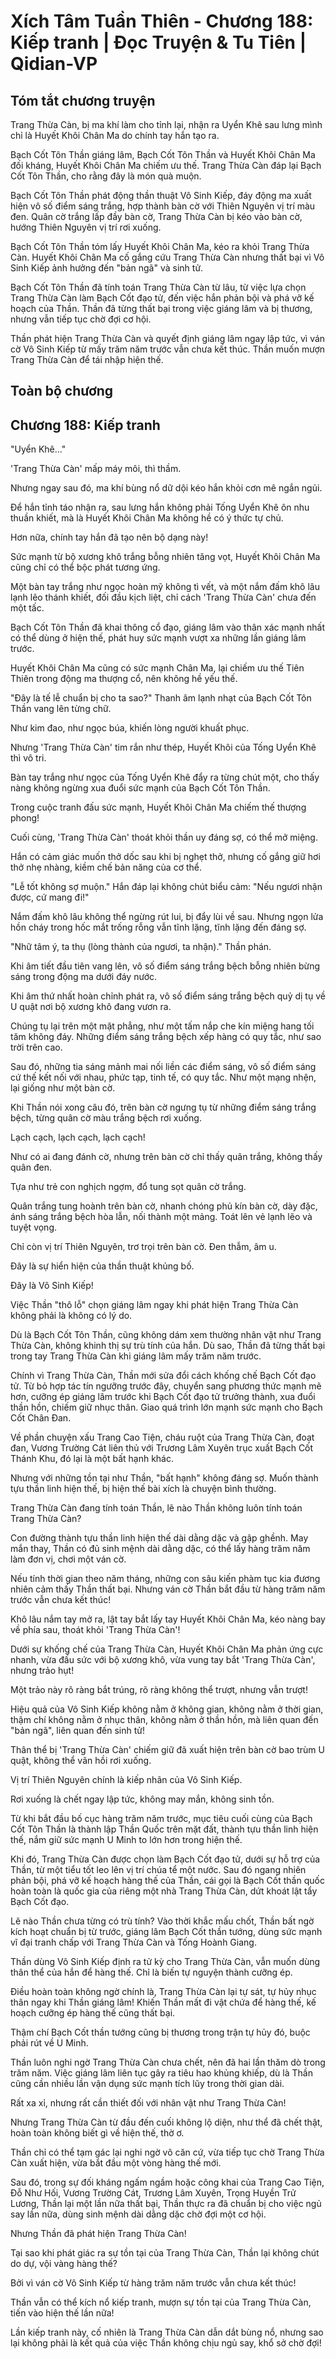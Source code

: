 # Xích Tâm Tuần Thiên - Chương 188: Kiếp tranh | Đọc Truyện & Tu Tiên | Qidian-VP



## Tóm tắt chương truyện

Trang Thừa Càn, bị ma khí làm cho tỉnh lại, nhận ra Uyển Khê sau lưng mình chỉ là Huyết Khôi Chân Ma do chính tay hắn tạo ra.

Bạch Cốt Tôn Thần giáng lâm, Bạch Cốt Tôn Thần và Huyết Khôi Chân Ma đối kháng, Huyết Khôi Chân Ma chiếm ưu thế. Trang Thừa Càn đáp lại Bạch Cốt Tôn Thần, cho rằng đây là món quà muộn.

Bạch Cốt Tôn Thần phát động thần thuật Vô Sinh Kiếp, đáy động ma xuất hiện vô số điểm sáng trắng, hợp thành bàn cờ với Thiên Nguyên vị trí màu đen. Quân cờ trắng lấp đầy bàn cờ, Trang Thừa Càn bị kéo vào bàn cờ, hướng Thiên Nguyên vị trí rơi xuống.

Bạch Cốt Tôn Thần tóm lấy Huyết Khôi Chân Ma, kéo ra khỏi Trang Thừa Càn. Huyết Khôi Chân Ma cố gắng cứu Trang Thừa Càn nhưng thất bại vì Vô Sinh Kiếp ảnh hưởng đến "bản ngã" và sinh tử.

Bạch Cốt Tôn Thần đã tính toán Trang Thừa Càn từ lâu, từ việc lựa chọn Trang Thừa Càn làm Bạch Cốt đạo tử, đến việc hắn phản bội và phá vỡ kế hoạch của Thần. Thần đã từng thất bại trong việc giáng lâm và bị thương, nhưng vẫn tiếp tục chờ đợi cơ hội.

Thần phát hiện Trang Thừa Càn và quyết định giáng lâm ngay lập tức, vì ván cờ Vô Sinh Kiếp từ mấy trăm năm trước vẫn chưa kết thúc. Thần muốn mượn Trang Thừa Càn để tái nhập hiện thế.


## Toàn bộ chương

## Chương 188: Kiếp tranh

"Uyển Khê..."

'Trang Thừa Càn' mấp máy môi, thì thầm.

Nhưng ngay sau đó, ma khí bùng nổ dữ dội kéo hắn khỏi cơn mê ngắn ngủi.

Để hắn tỉnh táo nhận ra, sau lưng hắn không phải Tống Uyển Khê ôn nhu thuần khiết, mà là Huyết Khôi Chân Ma không hề có ý thức tự chủ.

Hơn nữa, chính tay hắn đã tạo nên bộ dạng này!

Sức mạnh từ bộ xương khô trắng bỗng nhiên tăng vọt, Huyết Khôi Chân Ma cũng chỉ có thể bộc phát tương ứng.

Một bàn tay trắng như ngọc hoàn mỹ không tì vết, và một nắm đấm khô lâu lạnh lẽo thánh khiết, đối đầu kịch liệt, chỉ cách 'Trang Thừa Càn' chưa đến một tấc.

Bạch Cốt Tôn Thần đã khai thông cổ đạo, giáng lâm vào thân xác mạnh nhất có thể dùng ở hiện thế, phát huy sức mạnh vượt xa những lần giáng lâm trước.

Huyết Khôi Chân Ma cũng có sức mạnh Chân Ma, lại chiếm ưu thế Tiên Thiên trong động ma thượng cổ, nên không hề yếu thế.

"Đây là tế lễ chuẩn bị cho ta sao?" Thanh âm lạnh nhạt của Bạch Cốt Tôn Thần vang lên từng chữ.

Như kim đao, như ngọc búa, khiến lòng người khuất phục.

Nhưng 'Trang Thừa Càn' tim rắn như thép, Huyết Khôi của Tống Uyển Khê thì vô tri.

Bàn tay trắng như ngọc của Tống Uyển Khê đẩy ra từng chút một, cho thấy nàng không ngừng xua đuổi sức mạnh của Bạch Cốt Tôn Thần.

Trong cuộc tranh đấu sức mạnh, Huyết Khôi Chân Ma chiếm thế thượng phong!

Cuối cùng, 'Trang Thừa Càn' thoát khỏi thần uy đáng sợ, có thể mở miệng.

Hắn có cảm giác muốn thở dốc sau khi bị nghẹt thở, nhưng cố gắng giữ hơi thở nhẹ nhàng, kiềm chế bản năng của cơ thể.

"Lễ tốt không sợ muộn." Hắn đáp lại không chút biểu cảm: "Nếu ngươi nhận được, cứ mang đi!"

Nắm đấm khô lâu không thể ngừng rút lui, bị đẩy lùi về sau. Nhưng ngọn lửa hồn cháy trong hốc mắt trống rỗng vẫn tĩnh lặng, tĩnh lặng đến đáng sợ.

"Nhữ tâm ý, ta thụ (lòng thành của ngươi, ta nhận)." Thần phán.

Khi âm tiết đầu tiên vang lên, vô số điểm sáng trắng bệch bỗng nhiên bừng sáng trong động ma dưới đáy nước.

Khi âm thứ nhất hoàn chỉnh phát ra, vô số điểm sáng trắng bệch quỷ dị tụ về U quật nơi bộ xương khô đang vươn ra.

Chúng tụ lại trên một mặt phẳng, như một tấm nắp che kín miệng hang tối tăm không đáy. Những điểm sáng trắng bệch xếp hàng có quy tắc, như sao trời trên cao.

Sau đó, những tia sáng mảnh mai nối liền các điểm sáng, vô số điểm sáng cứ thế kết nối với nhau, phức tạp, tinh tế, có quy tắc. Như một mạng nhện, lại giống như một bàn cờ.

Khi Thần nói xong câu đó, trên bàn cờ ngưng tụ từ những điểm sáng trắng bệch, từng quân cờ màu trắng bệch rơi xuống.

Lạch cạch, lạch cạch, lạch cạch!

Như có ai đang đánh cờ, nhưng trên bàn cờ chỉ thấy quân trắng, không thấy quân đen.

Tựa như trẻ con nghịch ngợm, đổ tung sọt quân cờ trắng.

Quân trắng tung hoành trên bàn cờ, nhanh chóng phủ kín bàn cờ, dày đặc, ánh sáng trắng bệch hòa lẫn, nối thành một mảng. Toát lên vẻ lạnh lẽo và tuyệt vọng.

Chỉ còn vị trí Thiên Nguyên, trơ trọi trên bàn cờ. Đen thẫm, âm u.

Đây là sự hiển hiện của thần thuật khủng bố.

Đây là Vô Sinh Kiếp!

Việc Thần "thô lỗ" chọn giáng lâm ngay khi phát hiện Trang Thừa Càn không phải là không có lý do.

Dù là Bạch Cốt Tôn Thần, cũng không dám xem thường nhân vật như Trang Thừa Càn, không khinh thị sự trù tính của hắn. Dù sao, Thần đã từng thất bại trong tay Trang Thừa Càn khi giáng lâm mấy trăm năm trước.

Chính vì Trang Thừa Càn, Thần mới sửa đổi cách khống chế Bạch Cốt đạo tử. Từ bỏ hợp tác tín ngưỡng trước đây, chuyển sang phương thức mạnh mẽ hơn, cưỡng ép giáng lâm trước khi Bạch Cốt đạo tử trưởng thành, xua đuổi thần hồn, chiếm giữ nhục thân. Giao quá trình lớn mạnh sức mạnh cho Bạch Cốt Chân Đan.

Về phần chuyện xấu Trang Cao Tiện, cháu ruột của Trang Thừa Càn, đoạt đan, Vương Trường Cát liên thủ với Trương Lâm Xuyên trục xuất Bạch Cốt Thánh Khu, đó lại là một bất hạnh khác.

Nhưng với những tồn tại như Thần, "bất hạnh" không đáng sợ. Muốn thành tựu thần linh hiện thế, bị hiện thế bài xích là chuyện bình thường.

Trang Thừa Càn đang tính toán Thần, lẽ nào Thần không luôn tính toán Trang Thừa Càn?

Con đường thành tựu thần linh hiện thế dài dằng dặc và gập ghềnh. May mắn thay, Thần có đủ sinh mệnh dài dằng dặc, có thể lấy hàng trăm năm làm đơn vị, chơi một ván cờ.

Nếu tính thời gian theo năm tháng, những con sâu kiến phàm tục kia đương nhiên cảm thấy Thần thất bại. Nhưng ván cờ Thần bắt đầu từ hàng trăm năm trước vẫn chưa kết thúc!

Khô lâu nắm tay mở ra, lật tay bắt lấy tay Huyết Khôi Chân Ma, kéo nàng bay về phía sau, thoát khỏi 'Trang Thừa Càn'!

Dưới sự khống chế của Trang Thừa Càn, Huyết Khôi Chân Ma phản ứng cực nhanh, vừa đấu sức với bộ xương khô, vừa vung tay bắt 'Trang Thừa Càn', nhưng trảo hụt!

Một trảo này rõ ràng bắt trúng, rõ ràng không thể trượt, nhưng vẫn trượt!

Hiệu quả của Vô Sinh Kiếp không nằm ở không gian, không nằm ở thời gian, thậm chí không nằm ở nhục thân, không nằm ở thần hồn, mà liên quan đến "bản ngã", liên quan đến sinh tử!

Thân thể bị 'Trang Thừa Càn' chiếm giữ đã xuất hiện trên bàn cờ bao trùm U quật, không thể vãn hồi rơi xuống.

Vị trí Thiên Nguyên chính là kiếp nhãn của Vô Sinh Kiếp.

Rơi xuống là chết ngay lập tức, không may mắn, không sinh tồn.

Từ khi bắt đầu bố cục hàng trăm năm trước, mục tiêu cuối cùng của Bạch Cốt Tôn Thần là thành lập Thần Quốc trên mặt đất, thành tựu thần linh hiện thế, nắm giữ sức mạnh U Minh to lớn hơn trong hiện thế.

Khi đó, Trang Thừa Càn được chọn làm Bạch Cốt đạo tử, dưới sự hỗ trợ của Thần, từ một tiểu tốt leo lên vị trí chúa tể một nước. Sau đó ngang nhiên phản bội, phá vỡ kế hoạch hàng thế của Thần, cái gọi là Bạch Cốt thần quốc hoàn toàn là quốc gia của riêng một nhà Trang Thừa Càn, dứt khoát lật tẩy Bạch Cốt đạo.

Lẽ nào Thần chưa từng có trù tính? Vào thời khắc mấu chốt, Thần bất ngờ kích hoạt chuẩn bị từ trước, giáng lâm Bạch Cốt thần tướng, dùng sức mạnh vĩ đại tranh chấp với Trang Thừa Càn và Tống Hoành Giang.

Thần dùng Vô Sinh Kiếp định ra tử kỳ cho Trang Thừa Càn, vẫn muốn dùng thân thể của hắn để hàng thế. Chỉ là biến tự nguyện thành cưỡng ép.

Điều hoàn toàn không ngờ chính là, Trang Thừa Càn lại tự sát, tự hủy nhục thân ngay khi Thần giáng lâm! Khiến Thần mất đi vật chứa để hàng thế, kế hoạch cưỡng ép hàng thế cũng thất bại.

Thậm chí Bạch Cốt thần tướng cũng bị thương trong trận tự hủy đó, buộc phải rút về U Minh.

Thần luôn nghi ngờ Trang Thừa Càn chưa chết, nên đã hai lần thăm dò trong trăm năm. Việc giáng lâm liên tục gây ra tiêu hao khủng khiếp, dù là Thần cũng cần nhiều lần vận dụng sức mạnh tích lũy trong thời gian dài.

Rất xa xỉ, nhưng rất cần thiết đối với nhân vật như Trang Thừa Càn!

Nhưng Trang Thừa Càn từ đầu đến cuối không lộ diện, như thể đã chết thật, hoàn toàn không biết gì về hiện thế, thờ ơ.

Thần chỉ có thể tạm gác lại nghi ngờ vô căn cứ, vừa tiếp tục chờ Trang Thừa Càn xuất hiện, vừa bắt đầu một vòng hàng thế mới.

Sau đó, trong sự đối kháng ngấm ngầm hoặc công khai của Trang Cao Tiện, Đỗ Như Hối, Vương Trường Cát, Trương Lâm Xuyên, Trọng Huyền Trử Lương, Thần lại một lần nữa thất bại, Thần thực ra đã chuẩn bị cho việc ngủ say lần nữa, dùng sinh mệnh dài dằng dặc chờ đợi một cơ hội.

Nhưng Thần đã phát hiện Trang Thừa Càn!

Tại sao khi phát giác ra sự tồn tại của Trang Thừa Càn, Thần lại không chút do dự, vội vàng hàng thế?

Bởi vì ván cờ Vô Sinh Kiếp từ hàng trăm năm trước vẫn chưa kết thúc!

Thần vẫn có thể kích nổ kiếp tranh, mượn sự tồn tại của Trang Thừa Càn, tiến vào hiện thế lần nữa!

Lần kiếp tranh này, cố nhiên là Trang Thừa Càn dẫn dắt bùng nổ, nhưng sao lại không phải là kết quả của việc Thần không chịu ngủ say, khổ sở chờ đợi!